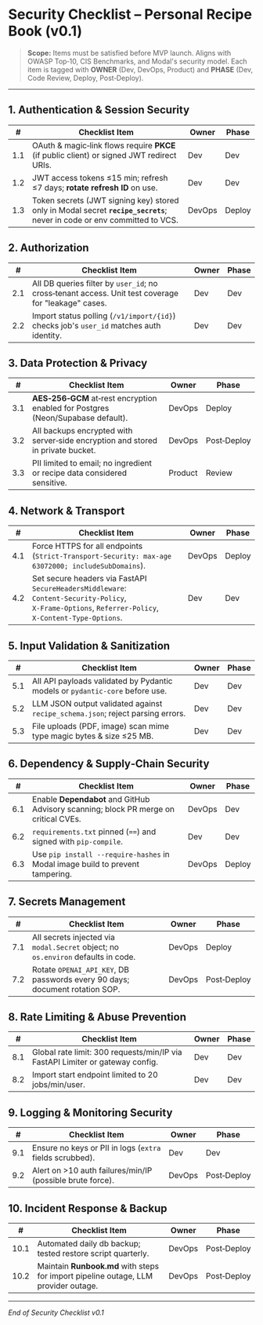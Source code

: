 # Security Checklist – Personal Recipe Book (v0.1)

> **Scope:** Items must be satisfied before MVP launch. Aligns with OWASP Top‑10, CIS Benchmarks, and Modal's security model. Each item is tagged with **OWNER** (Dev, DevOps, Product) and **PHASE** (Dev, Code Review, Deploy, Post‑Deploy).

---

## 1. Authentication & Session Security

| #   | Checklist Item                                                                                                           | Owner  | Phase  |
| --- | ------------------------------------------------------------------------------------------------------------------------ | ------ | ------ |
| 1.1 | OAuth & magic‑link flows require **PKCE** (if public client) or signed JWT redirect URIs.                                | Dev    | Dev    |
| 1.2 | JWT access tokens ≤15 min; refresh ≤7 days; **rotate refresh ID** on use.                                                | Dev    | Dev    |
| 1.3 | Token secrets (JWT signing key) stored only in Modal secret **`recipe_secrets`**; never in code or env committed to VCS. | DevOps | Deploy |

## 2. Authorization

| #   | Checklist Item                                                                                      | Owner | Phase |
| --- | --------------------------------------------------------------------------------------------------- | ----- | ----- |
| 2.1 | All DB queries filter by `user_id`; no cross‑tenant access. Unit test coverage for "leakage" cases. | Dev   | Dev   |
| 2.2 | Import status polling (`/v1/import/{id}`) checks job's `user_id` matches auth identity.             | Dev   | Dev   |

## 3. Data Protection & Privacy

| #   | Checklist Item                                                                   | Owner   | Phase       |
| --- | -------------------------------------------------------------------------------- | ------- | ----------- |
| 3.1 | **AES‑256‑GCM** at‑rest encryption enabled for Postgres (Neon/Supabase default). | DevOps  | Deploy      |
| 3.2 | All backups encrypted with server‑side encryption and stored in private bucket.  | DevOps  | Post‑Deploy |
| 3.3 | PII limited to email; no ingredient or recipe data considered sensitive.         | Product | Review      |

## 4. Network & Transport

| #   | Checklist Item                                                                                                                                       | Owner  | Phase  |
| --- | ---------------------------------------------------------------------------------------------------------------------------------------------------- | ------ | ------ |
| 4.1 | Force HTTPS for all endpoints (`Strict‑Transport‑Security: max‑age 63072000; includeSubDomains`).                                                    | DevOps | Deploy |
| 4.2 | Set secure headers via FastAPI `SecureHeadersMiddleware`: `Content‑Security‑Policy`, `X‑Frame‑Options`, `Referrer‑Policy`, `X‑Content‑Type‑Options`. | Dev    | Dev    |

## 5. Input Validation & Sanitization

| #   | Checklist Item                                                                 | Owner | Phase |
| --- | ------------------------------------------------------------------------------ | ----- | ----- |
| 5.1 | All API payloads validated by Pydantic models or `pydantic‑core` before use.   | Dev   | Dev   |
| 5.2 | LLM JSON output validated against `recipe_schema.json`; reject parsing errors. | Dev   | Dev   |
| 5.3 | File uploads (PDF, image) scan mime type magic bytes & size ≤25 MB.            | Dev   | Dev   |

## 6. Dependency & Supply‑Chain Security

| #   | Checklist Item                                                                       | Owner  | Phase  |
| --- | ------------------------------------------------------------------------------------ | ------ | ------ |
| 6.1 | Enable **Dependabot** and GitHub Advisory scanning; block PR merge on critical CVEs. | DevOps | Dev    |
| 6.2 | `requirements.txt` pinned (`==`) and signed with `pip‑compile`.                      | Dev    | Dev    |
| 6.3 | Use `pip install --require-hashes` in Modal image build to prevent tampering.        | DevOps | Deploy |

## 7. Secrets Management

| #   | Checklist Item                                                                    | Owner  | Phase       |
| --- | --------------------------------------------------------------------------------- | ------ | ----------- |
| 7.1 | All secrets injected via `modal.Secret` object; no `os.environ` defaults in code. | DevOps | Deploy      |
| 7.2 | Rotate `OPENAI_API_KEY`, DB passwords every 90 days; document rotation SOP.       | DevOps | Post‑Deploy |

## 8. Rate Limiting & Abuse Prevention

| #   | Checklist Item                                                                | Owner | Phase |
| --- | ----------------------------------------------------------------------------- | ----- | ----- |
| 8.1 | Global rate limit: 300 requests/min/IP via FastAPI Limiter or gateway config. | Dev   | Dev   |
| 8.2 | Import start endpoint limited to 20 jobs/min/user.                            | Dev   | Dev   |

## 9. Logging & Monitoring Security

| #   | Checklist Item                                            | Owner  | Phase       |
| --- | --------------------------------------------------------- | ------ | ----------- |
| 9.1 | Ensure no keys or PII in logs (`extra` fields scrubbed).  | Dev    | Dev         |
| 9.2 | Alert on >10 auth failures/min/IP (possible brute force). | DevOps | Post‑Deploy |

## 10. Incident Response & Backup

| #    | Checklist Item                                                                      | Owner  | Phase       |
| ---- | ----------------------------------------------------------------------------------- | ------ | ----------- |
| 10.1 | Automated daily db backup; tested restore script quarterly.                         | DevOps | Post‑Deploy |
| 10.2 | Maintain **Runbook.md** with steps for import pipeline outage, LLM provider outage. | DevOps | Post‑Deploy |

---

*End of Security Checklist v0.1*